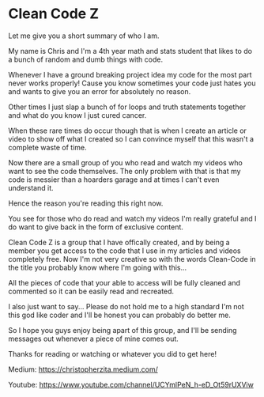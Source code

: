 # Clean Code Z

Let me give you a short summary of who I am. 


My name is Chris and I'm a 4th year math and stats student that likes to do a bunch of random and dumb things with code.

Whenever I have a ground breaking project idea my code for the most part never works properly! Cause you know sometimes your code just hates you and wants to give you an error for absolutely no reason. 


Other times I just slap a bunch of for loops and truth statements together and what do you know I just cured cancer.


When these rare times do occur though that is when I create an article or video to show off what I created so I can convince myself that this wasn't a complete waste of time.

Now there are a small group of you who read and watch my videos who want to see the code themselves. The only problem with that is that my code is messier than a hoarders garage and at times I can't even understand it. 

Hence the reason you're reading this right now.

You see for those who do read and watch my videos I'm really grateful and I do want to give back in the form of exclusive content.

Clean Code Z is a group that I have offically created, and by being a member you get access to the code that I use in my articles and videos completely free. Now I'm not very creative so with the words Clean-Code in the title you probably know where I'm going with this...

All the pieces of code that your able to access will be fully cleaned and commented so it can be easily read and recreated.

I also just want to say... Please do not hold me to a high standard I'm not this god like coder and I'll be honest you can probably do better me.

So I hope you guys enjoy being apart of this group, and I'll be sending messages out whenever a piece of mine comes out.

Thanks for reading or watching or whatever you did to get here!

Medium: https://christopherzita.medium.com/

Youtube: https://www.youtube.com/channel/UCYmlPeN_h-eD_Ot59rUXViw


 


